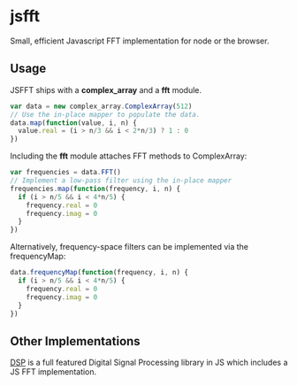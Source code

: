 # jsfft

Small, efficient Javascript FFT implementation for node or the browser.

## Usage

JSFFT ships with a **complex_array** and a **fft** module.

```javascript
var data = new complex_array.ComplexArray(512)
// Use the in-place mapper to populate the data.
data.map(function(value, i, n) {
  value.real = (i > n/3 && i < 2*n/3) ? 1 : 0
})
```

Including the **fft** module attaches FFT methods to ComplexArray:

```javascript
var frequencies = data.FFT()
// Implement a low-pass filter using the in-place mapper
frequencies.map(function(frequency, i, n) {
  if (i > n/5 && i < 4*n/5) {
    frequency.real = 0
    frequency.imag = 0
  }
})
```

Alternatively, frequency-space filters can be implemented via the frequencyMap:

```javascript
data.frequencyMap(function(frequency, i, n) {
  if (i > n/5 && i < 4*n/5) {
    frequency.real = 0
    frequency.imag = 0
  }
})
```

## Other Implementations

[DSP](https://github.com/corbanbrook/dsp.js) is a full featured Digital Signal
Processing library in JS which includes a JS FFT implementation.
